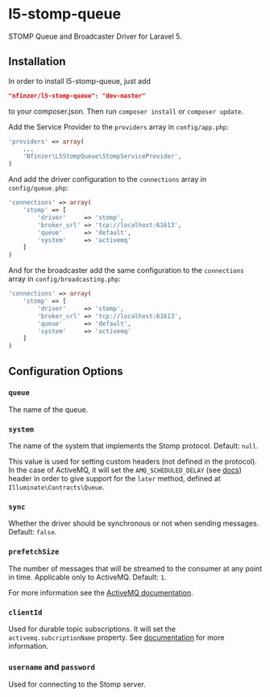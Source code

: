 l5-stomp-queue
==============

STOMP Queue and Broadcaster Driver for Laravel 5.

## Installation

In order to install l5-stomp-queue, just add

```json
"nfinzer/l5-stomp-queue": "dev-master"
```
	
to your composer.json. Then run `composer install` or `composer update`.

Add the Service Provider to the `providers` array in `config/app.php`:
	
```php
'providers' => array(
    ...
    'Nfinzer\L5StompQueue\StompServiceProvider',
)
```

And add the driver configuration to the `connections` array in `config/queue.php`:

```php
'connections' => array(
    'stomp' => [
        'driver'     => 'stomp',
        'broker_url' => 'tcp://localhost:61613',
        'queue'      => 'default',
        'system'     => 'activemq'
    ]
)
```

And for the broadcaster add the same configuration to the `connections` array in `config/broadcasting.php`:

```php
'connections' => array(
    'stomp' => [
        'driver'     => 'stomp',
        'broker_url' => 'tcp://localhost:61613',
        'queue'      => 'default',
        'system'     => 'activemq'
    ]
)
```


## Configuration Options

### `queue`

The name of the queue.

### `system`

The name of the system that implements the Stomp protocol. Default: `null`.

This value is used for setting custom headers (not defined in the protocol). In the case of ActiveMQ, it will set the 
`AMQ_SCHEDULED_DELAY` (see [docs](http://activemq.apache.org/nms/stomp-delayed-and-scheduled-message-feature.html))
header in order to give support for the `later` method, defined at `Illuminate\Contracts\Queue`.
 
### `sync`
 
Whether the driver should be synchronous or not when sending messages. Default: `false`.
 
### `prefetchSize`
 
The number of messages that will be streamed to the consumer at any point in time. Applicable only to ActiveMQ. Default: `1`.
 
For more information see the [ActiveMQ documentation](http://activemq.apache.org/what-is-the-prefetch-limit-for.html).
 
### `clientId`
 
Used for durable topic subscriptions. It will set the `activemq.subcriptionName` property. See [documentation](http://activemq.apache.org/stomp.html#Stomp-ActiveMQextensionstoStomp)
for more information.

### `username` and `password`

Used for connecting to the Stomp server.
